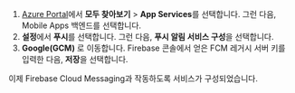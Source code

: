 
1. [Azure Portal](https://portal.azure.com/)에서 **모두 찾아보기** > **App Services**를 선택합니다. 그런 다음, Mobile Apps 백엔드를 선택합니다. 
2. **설정**에서 **푸시**를 선택합니다. 그런 다음, **푸시 알림 서비스 구성**을 선택합니다.
2. **Google(GCM)** 로 이동합니다. Firebase 콘솔에서 얻은 FCM 레거시 서버 키를 입력한 다음, **저장**을 선택합니다.

이제 Firebase Cloud Messaging과 작동하도록 서비스가 구성되었습니다.

<!-- URLs. -->

<!-- images -->
